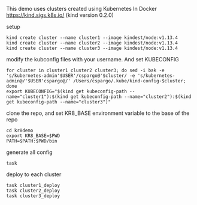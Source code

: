 This demo uses clusters created using Kubernetes In Docker https://kind.sigs.k8s.io/ (kind version 0.2.0)

setup
```
kind create cluster --name cluster1 --image kindest/node:v1.13.4 
kind create cluster --name cluster2 --image kindest/node:v1.13.4 
kind create cluster --name cluster3 --image kindest/node:v1.13.4 
```

modify the kubconfig files with your username. And set KUBECONFIG

```
for cluster in cluster1 cluster2 cluster3; do sed -i bak -e 's/kubernetes-admin'$USER'/cspargo@'$cluster/ -e 's/kubernetes-admin@/'$USER'cspargo@/' /Users/cspargo/.kube/kind-config-$cluster; done
export KUBECONFIG="$(kind get kubeconfig-path --name="cluster1"):$(kind get kubeconfig-path --name="cluster2"):$(kind get kubeconfig-path --name="cluster3")"
```

clone the repo, and set KR8_BASE environment variable to the base of the repo

```
cd kr8demo
export KR8_BASE=$PWD
PATH=$PATH:$PWD/bin
```

generate all config

```
task
```

deploy to each cluster

```
task cluster1_deploy
task cluster2_deploy
task cluster3_deploy
```
